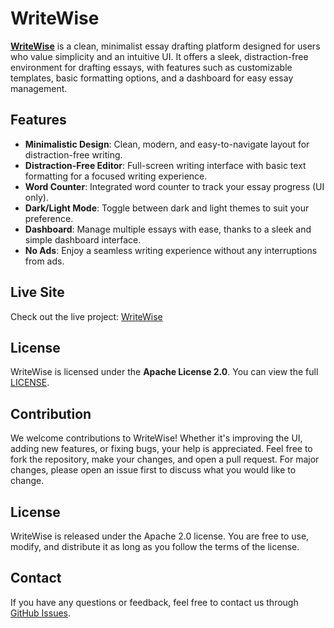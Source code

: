 # WriteWise

**[WriteWise](https://writewise.netlify.app)** is a clean, minimalist essay drafting platform designed for users who value simplicity and an intuitive UI. It offers a sleek, distraction-free environment for drafting essays, with features such as customizable templates, basic formatting options, and a dashboard for easy essay management.

## Features

- **Minimalistic Design**: Clean, modern, and easy-to-navigate layout for distraction-free writing.
- **Distraction-Free Editor**: Full-screen writing interface with basic text formatting for a focused writing experience.
- **Word Counter**: Integrated word counter to track your essay progress (UI only).
- **Dark/Light Mode**: Toggle between dark and light themes to suit your preference.
- **Dashboard**: Manage multiple essays with ease, thanks to a sleek and simple dashboard interface.
- **No Ads**: Enjoy a seamless writing experience without any interruptions from ads.

## Live Site

Check out the live project: [WriteWise](https://writewise.netlify.app)

## License

WriteWise is licensed under the **Apache License 2.0**. You can view the full [LICENSE](LICENSE).

## Contribution

We welcome contributions to WriteWise! Whether it's improving the UI, adding new features, or fixing bugs, your help is appreciated. Feel free to fork the repository, make your changes, and open a pull request. For major changes, please open an issue first to discuss what you would like to change.

## License

WriteWise is released under the Apache 2.0 license. You are free to use, modify, and distribute it as long as you follow the terms of the license.

## Contact

If you have any questions or feedback, feel free to contact us through [GitHub Issues](https://github.com/pratyush0898/WriteWise/issues).
